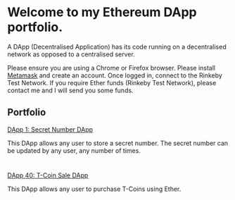 # Welcome to my Ethereum DApp portfolio. 

A DApp (Decentralised Application) has its code running on a decentralised network as opposed to a centralised server.

Please ensure you are using a Chrome or Firefox browser. Please install [Metamask](https://metamask.io/download.html) and create an account. Once logged in, connect to the Rinkeby Test Network. If you require Ether funds (Rinkeby Test Network), please contact me and I will send you some funds. 

## Portfolio

[DApp 1: Secret Number DApp](https://github.com/kassavin/Secret_Number)

This DApp allows any user to store a secret number. The secret number can be updated by any user, any number of times.

#

[DApp 40: T-Coin Sale DApp](https://github.com/kassavin/T_Coin)

This DApp allows any user to purchase T-Coins using Ether. 

